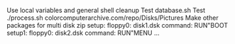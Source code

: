 Use local variables and general shell cleanup
	Test database.sh
Test ./process.sh colorcomputerarchive.com/repo/Disks/Pictures
Make other packages for multi disk zip
	setup:
		floppy0: disk1.dsk
		command: RUN"BOOT
	setup1:
		floppy0: disk2.dsk
		command: RUN"MENU
	...
